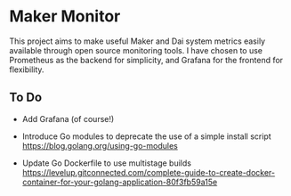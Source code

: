 # Maker Monitor

This project aims to make useful Maker and Dai system metrics easily available through open source monitoring tools.
I have chosen to use Prometheus as the backend for simplicity, and Grafana for the frontend for flexibility.

## To Do

- Add Grafana (of course!)

- Introduce Go modules to deprecate the use of a simple install script
https://blog.golang.org/using-go-modules

- Update Go Dockerfile to use multistage builds
https://levelup.gitconnected.com/complete-guide-to-create-docker-container-for-your-golang-application-80f3fb59a15e
